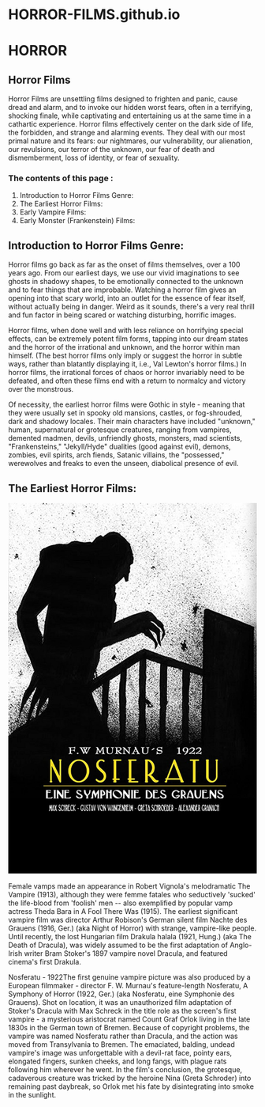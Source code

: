 # HORROR-FILMS.github.io
<h1> HORROR </h1>
<h2>Horror Films </h2>
<p>Horror Films are unsettling films designed to frighten and panic, cause dread and alarm, and to invoke our hidden worst fears, often in a terrifying, shocking finale, while captivating and entertaining us at the same time in a cathartic experience. Horror films effectively center on the dark side of life, the forbidden, and strange and alarming events. They deal with our most primal nature and its fears: our nightmares, our vulnerability, our alienation, our revulsions, our terror of the unknown, our fear of death and dismemberment, loss of identity, or fear of sexuality.</p>
<h3> The contents of this page : </h3>
<ol><li> Introduction to Horror Films Genre: </li>
  <li>The Earliest Horror Films: </li>
  <li>Early Vampire Films: </li>
  <li>Early Monster (Frankenstein) Films: </li></ol>
<h2>Introduction to Horror Films Genre: </h2>
 <p>Horror films go back as far as the onset of films themselves, over a 100 years ago. From our earliest days, we use our vivid imaginations to see ghosts in shadowy shapes, to be emotionally connected to the unknown and to fear things that are improbable. Watching a horror film gives an opening into that scary world, into an outlet for the essence of fear itself, without actually being in danger. Weird as it sounds, there's a very real thrill and fun factor in being scared or watching disturbing, horrific images.

Horror films, when done well and with less reliance on horrifying special effects, can be extremely potent film forms, tapping into our dream states and the horror of the irrational and unknown, and the horror within man himself. (The best horror films only imply or suggest the horror in subtle ways, rather than blatantly displaying it, i.e., Val Lewton's horror films.) In horror films, the irrational forces of chaos or horror invariably need to be defeated, and often these films end with a return to normalcy and victory over the monstrous.

Of necessity, the earliest horror films were Gothic in style - meaning that they were usually set in spooky old mansions, castles, or fog-shrouded, dark and shadowy locales. Their main characters have included "unknown," human, supernatural or grotesque creatures, ranging from vampires, demented madmen, devils, unfriendly ghosts, monsters, mad scientists, "Frankensteins," "Jekyll/Hyde" dualities (good against evil), demons, zombies, evil spirits, arch fiends, Satanic villains, the "possessed," werewolves and freaks to even the unseen, diabolical presence of evil.</p>
<h2>The Earliest Horror Films: </h2>
<img  src = "noseferatu-horror.jpg" >
<p>Female vamps made an appearance in Robert Vignola's melodramatic The Vampire (1913), although they were femme fatales who seductively 'sucked' the life-blood from 'foolish' men -- also exemplified by popular vamp actress Theda Bara in A Fool There Was (1915). The earliest significant vampire film was director Arthur Robison's German silent film Nachte des Grauens (1916, Ger.) (aka Night of Horror) with strange, vampire-like people. Until recently, the lost Hungarian film Drakula halala (1921, Hung.) (aka The Death of Dracula), was widely assumed to be the first adaptation of Anglo-Irish writer Bram Stoker's 1897 vampire novel Dracula, and featured cinema's first Drakula.

Nosferatu - 1922The first genuine vampire picture was also produced by a European filmmaker - director F. W. Murnau's feature-length Nosferatu, A Symphony of Horror (1922, Ger.) (aka Nosferatu, eine Symphonie des Grauens). Shot on location, it was an unauthorized film adaptation of Stoker's Dracula with Max Schreck in the title role as the screen's first vampire - a mysterious aristocrat named Count Graf Orlok living in the late 1830s in the German town of Bremen. Because of copyright problems, the vampire was named Nosferatu rather than Dracula, and the action was moved from Transylvania to Bremen. The emaciated, balding, undead vampire's image was unforgettable with a devil-rat face, pointy ears, elongated fingers, sunken cheeks, and long fangs, with plague rats following him wherever he went. In the film's conclusion, the grotesque, cadaverous creature was tricked by the heroine Nina (Greta Schroder) into remaining past daybreak, so Orlok met his fate by disintegrating into smoke in the sunlight.</p>
